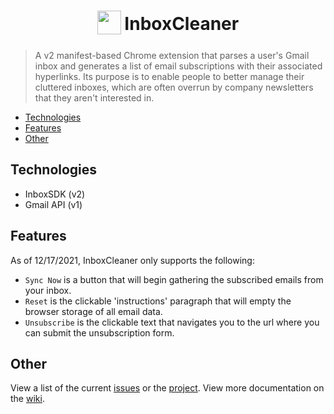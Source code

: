 <h1 align="center">
<sub>
<img src="images/gman.png" height="38" width="38">
</sub>
InboxCleaner
</h1>

> A v2 manifest-based Chrome extension that parses a user's Gmail inbox and generates a list of email subscriptions with their associated hyperlinks. Its purpose is to enable people to better manage their cluttered inboxes, which are often overrun by company newsletters that they aren't interested in.

- [Technologies](#technologies)
- [Features](#features)
- [Other](#other)

## Technologies

- InboxSDK (v2)
- Gmail API (v1)

## Features

As of 12/17/2021, InboxCleaner only supports the following:

- `Sync Now` is a button that will begin gathering the subscribed emails from your inbox.
- `Reset` is the clickable 'instructions' paragraph that will empty the browser storage of all email data.
- `Unsubscribe` is the clickable text that navigates you to the url where you can submit the unsubscription form.

## Other

View a list of the current [issues](https://github.com/ehuang47/InboxCleaner/issues) or the [project](https://github.com/users/ehuang47/projects/1/views/1?groupedBy%5BcolumnId%5D=56045934).
View more documentation on the [wiki](https://github.com/ehuang47/InboxCleaner/wiki).
